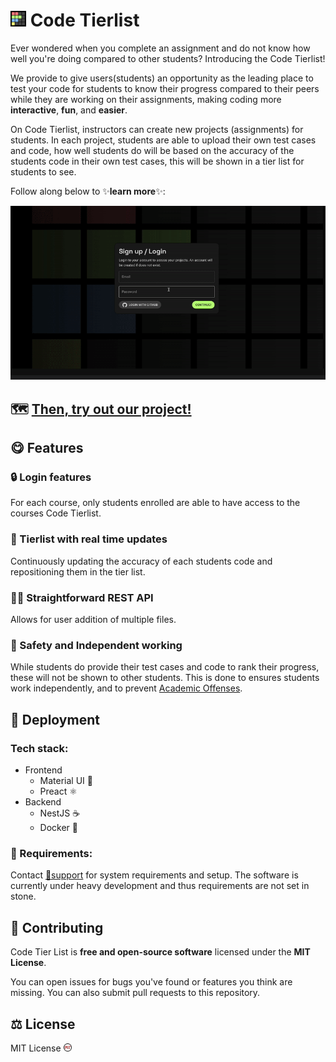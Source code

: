 <h1><picture>
  <img alt="Code Tier List" src="./frontend/src/assets/favicon.svg" height="25"> 
</picture>
Code Tierlist
</h1>

Ever wondered when you complete an assignment and do not know how well you're doing compared to other students? Introducing the Code Tierlist!

We provide to give users(students) an opportunity as the leading place to test your code for students to know their progress compared to their peers while they are working on their assignments, making coding more **interactive**, **fun**, and **easier**.

On Code Tierlist, instructors can create new projects (assignments) for students. In each project, students are able to upload their own test cases and code, how well students do will be based on the accuracy of the students code in their own test cases, this will be shown in a tier list for students to see.

Follow along below to ✨**learn more**✨:

<picture>
  <img alt="Code Tier List Demo" src="./frontend/src/assets/demo.gif" height=""> 
</picture>


## 🗺️ [Then, try out our project!](https://codetierlist.tech/)

## 😋 Features

### 🔒 Login features
For each course, only students enrolled are able to have access to the courses Code Tierlist.

### 🥇 Tierlist with real time updates
Continuously updating the accuracy of each students code and repositioning them in the tier list.

### 🧑‍💻 Straightforward REST API
Allows for user addition of multiple files.

### 🤫 Safety and Independent working
While students do provide their test cases and code to rank their progress, these will not be shown to other students. This is done to ensures students work independently, and to prevent [Academic Offenses](https://www.utm.utoronto.ca/academic-integrity/students/sanctions).

## 🚀 Deployment

### Tech stack:
* Frontend
    * Material UI 🎨
    * Preact ⚛️
* Backend
    * NestJS ☕
    * Docker 🚢

### 📃 Requirements:
Contact [🔧support](mailto:support@codetierlist.tech) for system requirements and setup. The software is currently under heavy development and thus requirements are not set in stone.

## 💪 Contributing

Code Tier List is **free and open-source software** licensed under the **MIT License**.

You can open issues for bugs you've found or features you think are missing. You can also submit pull requests to this repository.

## ⚖️ License
MIT License <img alt="MIT" src="./frontend/src/assets/MIT-logo.png" height="13" style="display:inline;"> 
